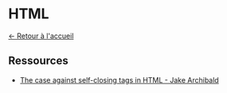 # HTML

[← Retour à l'accueil](/README.md)

## Ressources

- [The case against self-closing tags in HTML - Jake Archibald](https://jakearchibald.com/2023/against-self-closing-tags-in-html/)